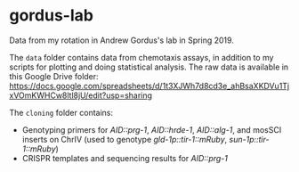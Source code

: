 # gordus-lab
Data from my rotation in Andrew Gordus's lab in Spring 2019.

The `data` folder contains data from chemotaxis assays, in addition to my scripts for plotting and doing statistical analysis. The raw data is available in this Google Drive folder:
https://docs.google.com/spreadsheets/d/1t3XJWh7d8cd3e_ahBsaXKDVu1TjxVOmKWHCw8ltl8jU/edit?usp=sharing

The `cloning` folder contains:

* Genotyping primers for _AID::prg-1_, _AID::hrde-1_, _AID::alg-1_, and mosSCI inserts on ChrIV (used to genotype _gld-1p::tir-1::mRuby_, _sun-1p::tir-1::mRuby_)
* CRISPR templates and sequencing results for _AID::prg-1_
